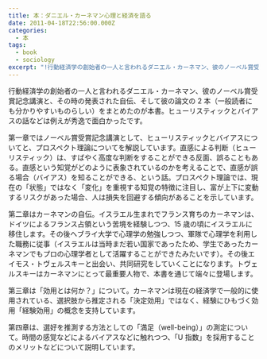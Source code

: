 ```yaml
---
title: 本：ダニエル・カーネマン心理と経済を語る
date: 2011-04-18T22:56:00.000Z
categories:
  - 本
tags:
  - book
  - sociology
excerpt: "!行動経済学の創始者の一人と言われるダニエル・カーネマン、彼のノーベル賞受賞記念講演と、その時の発表された自伝、そして彼の論文の2本（一般読者にも分かりやすいものらしい）をまとめたのが本書。ヒューリスティックとバイアスの話などは例えが秀逸で面白かったです。"
---
```


行動経済学の創始者の一人と言われるダニエル・カーネマン、彼のノーベル賞受賞記念講演と、その時の発表された自伝、そして彼の論文の 2 本（一般読者にも分かりやすいものらしい）をまとめたのが本書。ヒューリスティックとバイアスの話などは例えが秀逸で面白かったです。

第一章ではノーベル賞受賞記念講演として、ヒューリスティックとバイアスについてと、プロスペクト理論についてを解説しています。直感による判断（ヒューリスティック）は、すばやく高度な判断をすることができる反面、誤ることもある。直感という知覚がどのように表象されているのかを考えることで、直感が誤る場合（バイアス）を知ることができる、という話。プロスペクト理論では、現在の「状態」ではなく「変化」を重視する知覚の特徴に注目し、富が上下に変動するリスクがあった場合、人は損失を回避する傾向があることを示しています。

第二章はカーネマンの自伝。イスラエル生まれでフランス育ちのカーネマンは、ドイツによるフランス占領という苦境を経験しつつ、15 歳の頃にイスラエルに移住します。その後ヘブライ大学で心理学の勉強しつつ、軍隊で心理学を利用した職務に従事（イスラエルは当時まだ若い国家であったため、学生であったカーネマンでもプロの心理学者として活躍することができたみたいです）。その後エイモス・トヴェルスキーと出会い、共同研究をしていくことになります。トヴェルスキーはカーネマンにとって最重要人物で、本書を通じて端々に登場します。

第三章は「効用とは何か？」について。カーネマンは現在の経済学で一般的に使用されている、選択肢から推定される「決定効用」ではなく、経験にひもづく効用「経験効用」の概念を支持しています。

第四章は、選好を推測する方法としての「満足（well-being）」の測定について。時間の感覚などによるバイアスなどに触れつつ、「U 指数」を採用することのメリットなどについて説明しています。

